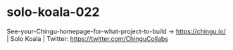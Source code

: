 # solo-koala-022
See-your-Chingu-homepage-for-what-project-to-build -> https://chingu.io/ | Solo Koala | Twitter: https://twitter.com/ChinguCollabs
